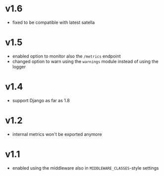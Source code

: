 # v1.6

* fixed to be compatible with latest satella

# v1.5

* enabled option to monitor also the `/metrics` endpoint
* changed option to warn using the `warnings` module
  instead of using the logger

# v1.4

* support Django as far as 1.8

# v1.2

* internal metrics won't be exported anymore

# v1.1

* enabled using the middleware also in `MIDDLEWARE_CLASSES`-style settings
